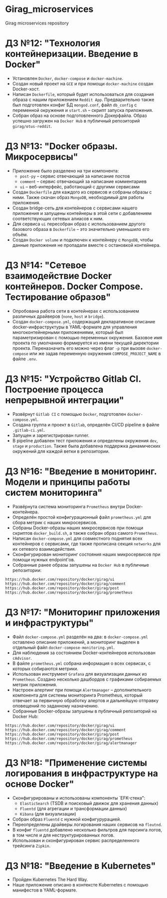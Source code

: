 # Girag_microservices

Girag microservices repository

# ДЗ №12: "Технология контейнеризации. Введение в Docker"

- Установлен `Docker`, `docker-compose` и `docker-machine`.
- Создан новый проект на `GCE` и при помощи `docker-machine` создан Docker-хост.
- Написан `Dockerfile`, который будет использоваться для создания образа с нашим приложением `Reddit App`. Предварительно также был подготовлен конфиг БД `mongod.conf`, файл `db_config` с переменной окружения и `start.sh` – скрипт запуска приложения.
- Собран образ на основе подготовленного Докерфайла. Образ успешно загружен на `Docker Hub` в публичный репозиторий `girag/otus-reddit`.

# ДЗ №13: "Docker образы. Микросервисы"

- Приложение было разделено на три компонента:
  - `post-py` – сервис отвечающий за написание постов
  - `comment` – сервис отвечающий за написание комментариев
  - `ui` – веб-интерфейс, работающий с другими сервисами
- Создан `Dockerfile` для каждого из сервисов и собраны образы с ними. Также скачан образ `MongoDB`, необходимый для работы приложения.
- Создан bridge-сеть для контейнеров с сервисами нашего приложения и запущены контейнеры в этой сети с добавлением соответствующих сетевых алиасов к ним.
- Для сервиса `ui` пересобран образ с использованием другого базового образа в `Dockerfile` – это значительно уменьшило его объём.
- Создан `Docker volume` и подключен к контейнеру c `MongoDB`, чтобы данные приложения не пропадали вместе с остановкой контейнера.

# ДЗ №14: "Сетевое взаимодействие Docker контейнеров. Docker Compose. Тестирование образов"

- Опробована работа сети в контейнерах с использованием различных драйверов (`none`, `host` и `bridge`).
- Создан `docker-compose.yml`, содержащий декларативное описание docker-инфраструктуры в YAML-формате для управления многоконтейнерными приложениями, который был параметризирован с помощью переменных окружения.
  Базовое имя проекта по умолчанию формируется из имени текущей директории проекта. Переназначить его можно через флаг `-p` при вызове `docker-compose` или же задав переменную окружения `COMPOSE_PROJECT_NAME` в файле `.env`.

# ДЗ №15: "Устройство Gitlab CI. Построение процесса непрерывной интеграции"

- Развёрнут `Gitlab CI` с помощью `Docker`, подготовлен `docker-compose.yml`.
- Создана группа и проект в `Gitlab`, определён CI/CD pipeline в файле `.gitlab-ci.yml`.
- Запущен и зарегистрирован runner.
- В pipeline добавлен тест приложения и определены окружения `dev`, `stage` и `production`. Также была добавлена поддержка динамических окружений для каждой ветки в репозитории.

# ДЗ №16: "Введение в мониторинг. Модели и принципы работы систем мониторинга"

- Развёрнута система мониторинга `Prometheus` внутри Docker-контейнера.
- Определён простой конфигурационный файл `prometheus.yml` для сбора метрик с наших микросервисов.
- Собраны Docker-образы наших микросервисов при помощи скриптов `docker_build.sh`, а также собран образ самого `Prometheus`.
- Написан `docker-compose.yml` для совместного поднятия всех контейнеров с сервисами, где также прописана секция `networks` для их сетевого взаимодействия.
- Сконфигурирован мониторинг состояния наших микросервисов при помощи нужных endpoint'ов.
- Собранные ранее образы запушены на `Docker Hub` в публичные репозитории:
```
https://hub.docker.com/repository/docker/girag/ui
https://hub.docker.com/repository/docker/girag/comment
https://hub.docker.com/repository/docker/girag/post
https://hub.docker.com/repository/docker/girag/prometheus
```

# ДЗ №17: "Мониторинг приложения и инфраструктуры"

- Файл `docker-compose.yml` разделён на два: в `docker-compose.yml` оставлено описание приложений, а мониторинг выделен в отдельный файл `docker-compose-monitoring.yml`.
- Для наблюдения за состоянием Docker-контейнеров использован `cAdvisor`.
- В файле `prometheus.yml` собрана информация о всех сервисах, с которых собираются метрики.
- Использован инструмент `Grafana` для визуализации данных из `Prometheus`. Создано несколько дашбордов с графиками собираемых метрик приложения.
- Настроен алертинг при помощи `Alertmanager` – дополнительного компонента для системы мониторинга Prometheus, который отвечает за первичную обработку алертов и дальнейшую отправку оповещений по заданному назначению.
- Собранные Docker-образы запушены в публичный репозиторий на Docker Hub:
```
https://hub.docker.com/repository/docker/girag/ui
https://hub.docker.com/repository/docker/girag/comment
https://hub.docker.com/repository/docker/girag/post
https://hub.docker.com/repository/docker/girag/prometheus
https://hub.docker.com/repository/docker/girag/alertmanager
```

# ДЗ №18: "Применение системы логирования в инфраструктуре на основе Docker"

- Сконфигурированы и использованы компоненты `EFK-стека":
  * `ElasticSearch` (TSDB и поисковый движок для хранения данных)
  * `Fluentd` (для агрегации и трансформации данных)
  * `Kibana` (для визуализации)
- Собран образ `Fluentd` с нужной конфигурурацией.
- Переопределены драйверы логирования наших сервисов на `fleutnd`.
- В конфиг `fluentd` добавлено несколько фильтров для парсинга логов, в том числе и для неструктурированных логов.
- Использован и сконфигурирован сервис распределенного трейсинга `Zipkin`.

# ДЗ №18: "Введение в Kubernetes"

- Пройден Kubernetes The Hard Way.
- Наше приложение описано в контексте Kubernetes с помощью манифестов в YAML-формате.
